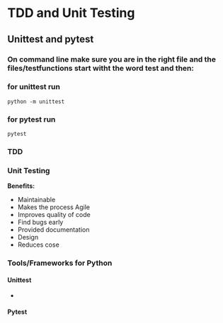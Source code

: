 # TDD and Unit Testing 

## Unittest and pytest
### On command line make sure you are in the right file and the files/testfunctions start witht the word test and then:
### for unittest run  
````
python -m unittest
````
### for pytest run
````
pytest
````

### TDD


### Unit Testing
**Benefits:**
- Maintainable 
- Makes the process Agile
- Improves quality of code
- Find bugs early
- Provided documentation
- Design
- Reduces cose


### Tools/Frameworks for Python
#### Unittest
-

#### Pytest
